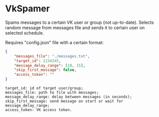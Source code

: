 # VkSpamer
Spams messages to a certain VK user or group (not up-to-date).
Selects random message from messages file and sends it to certain user on selected schedule.

Requires "config.json" file with a certain format:
```json
{
    "messages_file": "./messages.txt",
    "target_id": 1234345,
    "message_delay_range": [10, 15],
    "skip_first_message": false,
    "access_token": ""
}
```
```
target_id: id of target user/group;
messages_file: path to file with messages;
message_delay_range: delay between messages (in seconds);
skip_first_message: send message on start or wait for message_delay_range;
access_token: VK access token.
```
